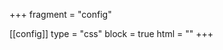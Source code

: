 +++
fragment = "config"

[[config]]
  type = "css"
  block = true
  html = "<link rel='stylesheet' href='/vi/css/custom.css'>"
+++
